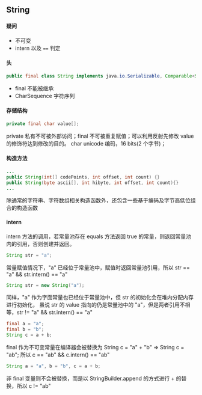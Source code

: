 ## String

#### 疑问  
- 不可变  
- intern 以及 `==` 判定 

#### 头  
```java
public final class String implements java.io.Serializable, Comparable<String>, CharSequence {}
```
- final 不能被继承 
- CharSequence 字符序列

#### 存储结构  
```java
private final char value[];
```
private 私有不可被外部访问；final 不可被重复赋值；可以利用反射先修改 value 的修饰符达到修改的目的。
char unicode 编码，16 bits(2 个字节)；
#### 构造方法
```java
...
public String(int[] codePoints, int offset, int count) {}
public String(byte ascii[], int hibyte, int offset, int count){}
...
```
除通常的字符串、字符数组相关构造函数外，还包含一些基于编码及字节高低位组合的构造函数

#### intern
intern 方法的调用，若常量池存在 equals 方法返回 true 的常量，则返回常量池内的引用，否则创建并返回。
```java
String str = "a";
```  
常量赋值情况下，"a" 已经位于常量池中，赋值时返回常量池引用，所以 str == "a" && str.intern() == "a"  
```java
String str = new String("a");
```  
同样，"a" 作为字面常量也已经位于常量池中，但 str 的初始化会在堆内分配内存进行初始化，
虽说 str 的 value 指向的仍是常量池中的 "a"，但是两者引用不相等，str != "a" && str.intern() == "a"
 ```java
final a = "a"; 
final b = "b"; 
String c = a + b;
```
final 作为不可变常量在编译器会被替换为 String c = "a" + "b" => String c = "ab"; 
所以 c == "ab" && c.intern() == "ab"
```java
String a = "a", b = "b", c = a + b;
```
非 final 变量则不会被替换，而是以 StringBuilder.append 的方式进行 + 的替换，所以 c != "ab"